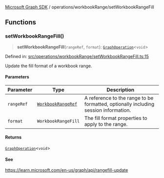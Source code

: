 [Microsoft Graph SDK](../../modules.md) / operations/workbookRange/setWorkbookRangeFill

## Functions

### setWorkbookRangeFill()

> **setWorkbookRangeFill**(`rangeRef`, `format`): [`GraphOperation`](../../models/GraphOperation.md#graphoperation)\<`void`\>

Defined in: [src/operations/workbookRange/setWorkbookRangeFill.ts:15](https://github.com/Future-Secure-AI/microsoft-graph/blob/6f587d043e8277194e9b2feca914ab2cba9d258d/src/operations/workbookRange/setWorkbookRangeFill.ts#L15)

Update the fill format of a workbook range.

#### Parameters

| Parameter | Type | Description |
| ------ | ------ | ------ |
| `rangeRef` | [`WorkbookRangeRef`](../../models/WorkbookRangeRef.md#workbookrangeref) | A reference to the range to be formatted, optionally including session information. |
| `format` | `WorkbookRangeFill` | The fill format properties to apply to the range. |

#### Returns

[`GraphOperation`](../../models/GraphOperation.md#graphoperation)\<`void`\>

#### See

https://learn.microsoft.com/en-us/graph/api/rangefill-update
